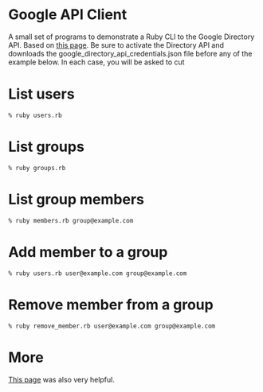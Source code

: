 # Google API Client

A small set of programs to demonstrate a Ruby CLI to the Google Directory API.  Based on [this page](https://developers.google.com/admin-sdk/directory/v1/quickstart/ruby).  Be sure to activate the Directory API and downloads the google_directory_api_credentials.json file before any of the example below.  In each case, you will be asked to cut

# List users

```shell
% ruby users.rb
```

# List groups

```shell
% ruby groups.rb
```

# List group members

```shell
% ruby members.rb group@example.com
```

# Add member to a group

```shell
% ruby users.rb user@example.com group@example.com
```

# Remove member from a group

```shell
% ruby remove_member.rb user@example.com group@example.com
```

# More

[This page](https://www.rubydoc.info/github/google/google-api-ruby-client/Google/Apis/AdminDirectoryV1) was also very helpful.

